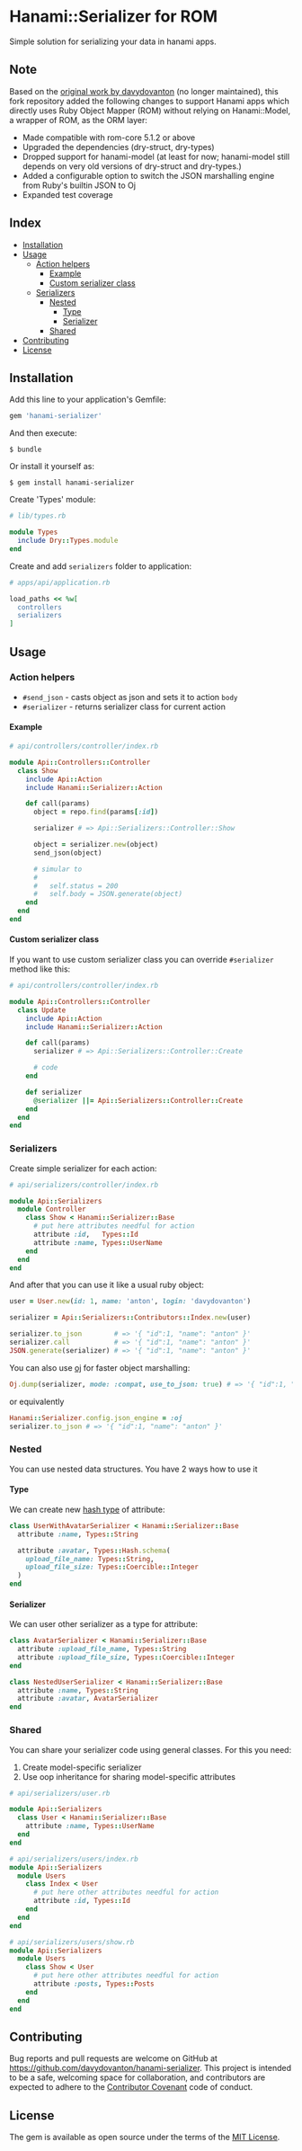 # Hanami::Serializer for ROM

Simple solution for serializing your data in hanami apps. 

## Note

Based on the [original work by davydovanton](https://github.com/davydovanton/hanami-serializer) (no longer maintained), this fork repository added the following changes to support Hanami apps which directly uses Ruby Object Mapper (ROM) without relying on Hanami::Model, a wrapper of ROM, as the ORM layer:
* Made compatible with rom-core 5.1.2 or above
* Upgraded the dependencies (dry-struct, dry-types)
* Dropped support for hanami-model (at least for now; hanami-model still depends on very old versions of dry-struct and dry-types.)
* Added a configurable option to switch the JSON marshalling engine from Ruby's builtin JSON to Oj
* Expanded test coverage

## Index

* [Installation](#installation)
* [Usage](#usage)
  * [Action helpers](#action-helpers)
    * [Example](#example)
    * [Custom serializer class](#custom-serializer-class)
  * [Serializers](#serializers)
    * [Nested](#nested)
      * [Type](#type)
      * [Serializer](#serializer)
    * [Shared](#shared)
* [Contributing](#contributing)
* [License](#license)

## Installation

Add this line to your application's Gemfile:

```ruby
gem 'hanami-serializer'
```

And then execute:

    $ bundle

Or install it yourself as:

    $ gem install hanami-serializer

Create 'Types' module:

```ruby
# lib/types.rb

module Types
  include Dry::Types.module
end
```

Create and add `serializers` folder to application:

```ruby
# apps/api/application.rb

load_paths << %w[
  controllers
  serializers
]
```

## Usage
### Action helpers
* `#send_json` - casts object as json and sets it to action `body`
* `#serializer` - returns serializer class for current action

#### Example
```ruby
# api/controllers/controller/index.rb

module Api::Controllers::Controller
  class Show
    include Api::Action
    include Hanami::Serializer::Action

    def call(params)
      object = repo.find(params[:id])

      serializer # => Api::Serializers::Controller::Show

      object = serializer.new(object)
      send_json(object)

      # simular to
      #
      #   self.status = 200
      #   self.body = JSON.generate(object)
    end
  end
end
```

#### Custom serializer class
If you want to use custom serializer class you can override `#serializer` method like this:

```ruby
# api/controllers/controller/index.rb

module Api::Controllers::Controller
  class Update
    include Api::Action
    include Hanami::Serializer::Action

    def call(params)
      serializer # => Api::Serializers::Controller::Create

      # code
    end

    def serializer
      @serializer ||= Api::Serializers::Controller::Create
    end
  end
end
```

### Serializers
Create simple serializer for each action:

```ruby
# api/serializers/controller/index.rb

module Api::Serializers
  module Controller
    class Show < Hanami::Serializer::Base
      # put here attributes needful for action
      attribute :id,   Types::Id
      attribute :name, Types::UserName
    end
  end
end
```

And after that you can use it like a usual ruby object:
```ruby
user = User.new(id: 1, name: 'anton', login: 'davydovanton')

serializer = Api::Serializers::Contributors::Index.new(user)

serializer.to_json        # => '{ "id":1, "name": "anton" }'
serializer.call           # => '{ "id":1, "name": "anton" }'
JSON.generate(serializer) # => '{ "id":1, "name": "anton" }'
```

You can also use [oj](https://github.com/ohler55/oj) for faster object marshalling:
```ruby
Oj.dump(serializer, mode: :compat, use_to_json: true) # => '{ "id":1, "name": "anton" }'
```
or equivalently
```ruby
Hanami::Serializer.config.json_engine = :oj
serializer.to_json # => '{ "id":1, "name": "anton" }'
```

### Nested
You can use nested data structures. You have 2 ways how to use it

#### Type
We can create new [hash type](http://dry-rb.org/gems/dry-types/hash-schemas/) of attribute:

```ruby
class UserWithAvatarSerializer < Hanami::Serializer::Base
  attribute :name, Types::String

  attribute :avatar, Types::Hash.schema(
    upload_file_name: Types::String,
    upload_file_size: Types::Coercible::Integer
  )
end
```

#### Serializer
We can user other serializer as a type for attribute:

```ruby
class AvatarSerializer < Hanami::Serializer::Base
  attribute :upload_file_name, Types::String
  attribute :upload_file_size, Types::Coercible::Integer
end

class NestedUserSerializer < Hanami::Serializer::Base
  attribute :name, Types::String
  attribute :avatar, AvatarSerializer
end
```

### Shared
You can share your serializer code using general classes. For this you need:

1. Create model-specific serializer
2. Use oop inheritance for sharing model-specific attributes

```ruby
# api/serializers/user.rb

module Api::Serializers
  class User < Hanami::Serializer::Base
    attribute :name, Types::UserName
  end
end
```

```ruby
# api/serializers/users/index.rb
module Api::Serializers
  module Users
    class Index < User
      # put here other attributes needful for action
      attribute :id, Types::Id
    end
  end
end

# api/serializers/users/show.rb
module Api::Serializers
  module Users
    class Show < User
      # put here other attributes needful for action
      attribute :posts, Types::Posts
    end
  end
end
```

## Contributing

Bug reports and pull requests are welcome on GitHub at https://github.com/davydovanton/hanami-serializer. This project is intended to be a safe, welcoming space for collaboration, and contributors are expected to adhere to the [Contributor Covenant](http://contributor-covenant.org) code of conduct.


## License

The gem is available as open source under the terms of the [MIT License](http://opensource.org/licenses/MIT).

